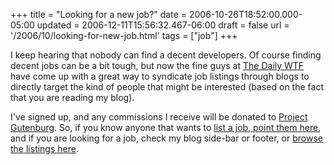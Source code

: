 +++
title = "Looking for a new job?"
date = 2006-10-26T18:52:00.000-05:00
updated = 2006-12-11T15:56:32.467-06:00
draft = false
url = '/2006/10/looking-for-new-job.html'
tags = ["job"]
+++

I keep hearing that nobody can find a decent developers. Of course finding decent jobs can be a bit tough, but now the fine guys at [The Daily WTF](http://thedailywtf.com/ "Morons exposed every day.") have come up with a great way to syndicate job listings through blogs to directly target the kind of people that might be interested (based on the fact that you are reading my blog).

I've signed up, and any commissions I receive will be donated to [Project Gutenburg](http://www.gutenberg.org/wiki/Main_Page "Making the world's books available online for free"). So, if you know anyone that wants to [list a job, point them here](http://pubs.hiddennetwork.com/1046/post.aspx "Post your job listing"), and if you are looking for a job, check my blog side-bar or footer, or [browse the listings here](http://pubs.hiddennetwork.com/1046/browse.aspx "Cool jobs").
